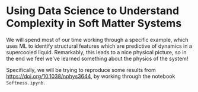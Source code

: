 # Using Data Science to Understand Complexity in Soft Matter Systems

We will spend most of our time working through a specific example, which uses ML to identify structural features which are predictive of dynamics in a supercooled liquid. Remarkably, this leads to a nice physical picture, so in the end we feel we've learned something about the physics of the system!

Specifically, we will be trying to reproduce some results from https://doi.org/10.1038/nphys3644, by working through the notebook ``Softness.ipynb``. 
